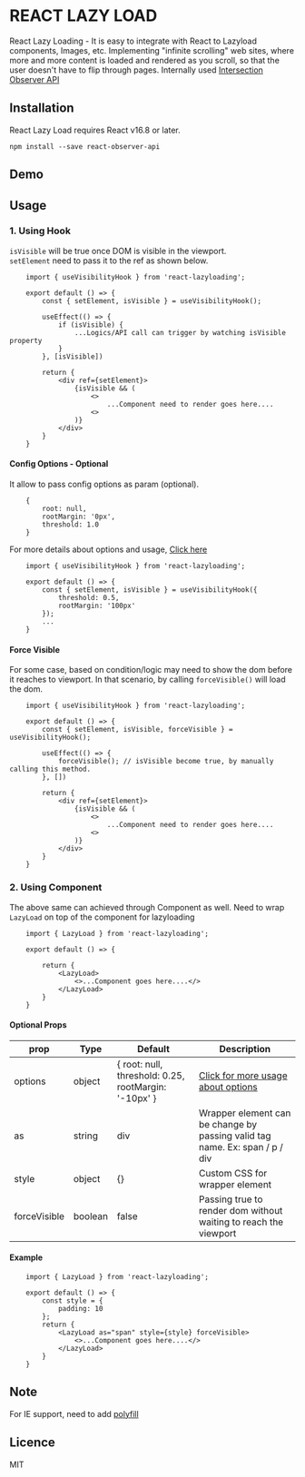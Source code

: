 # REACT LAZY LOAD 
React Lazy Loading - It is easy to integrate with React to Lazyload components, Images, etc. Implementing "infinite scrolling" web sites, where more and more content is loaded and rendered as you scroll, so that the user doesn't have to flip through pages. Internally used [Intersection Observer API](https://developer.mozilla.org/en-US/docs/Web/API/Intersection_Observer_API)

## Installation

React Lazy Load requires React v16.8 or later.
```
npm install --save react-observer-api
```

## Demo


## Usage
### 1. Using Hook
```isVisible``` will be true once DOM is visible in the viewport.  
```setElement``` need to pass it to the ref as shown below.  
```
    import { useVisibilityHook } from 'react-lazyloading';

    export default () => {
        const { setElement, isVisible } = useVisibilityHook();

        useEffect(() => {
            if (isVisible) {
                ...Logics/API call can trigger by watching isVisible property
            }
        }, [isVisible])

        return {
            <div ref={setElement}>
                {isVisible && (
                    <>
                        ...Component need to render goes here....
                    <>
                )}
            </div>
        }
    }
```

#### Config Options - Optional

It allow to pass config options as param (optional). 

```
    {
        root: null,
        rootMargin: '0px',
        threshold: 1.0
    }
```

For more details about options and usage, [Click here](https://developer.mozilla.org/en-US/docs/Web/API/Intersection_Observer_API#Intersection_observer_concepts_and_usage) 

```
    import { useVisibilityHook } from 'react-lazyloading';

    export default () => {
        const { setElement, isVisible } = useVisibilityHook({
            threshold: 0.5,
            rootMargin: '100px'
        });
        ...
    }
```

#### Force Visible

For some case, based on condition/logic may need to show the dom before it reaches to viewport. In that scenario, by calling ```forceVisible()``` will load the dom.

```
    import { useVisibilityHook } from 'react-lazyloading';

    export default () => {
        const { setElement, isVisible, forceVisible } = useVisibilityHook();

        useEffect(() => {
            forceVisible(); // isVisible become true, by manually calling this method.
        }, [])
        
        return {
            <div ref={setElement}>
                {isVisible && (
                    <>
                        ...Component need to render goes here....
                    <>
                )}
            </div>
        }
    }
```

### 2. Using Component

The above same can achieved through Component as well. Need to wrap ```LazyLoad``` on top of the component for lazyloading

```
    import { LazyLoad } from 'react-lazyloading';

    export default () => {
        
        return {
            <LazyLoad>
                <>...Component goes here....</>
            </LazyLoad>
        }
    }
```

#### Optional Props
| prop        | Type | Default  | Description |
| ------------- |-----| -----| ----------- |
| options      | object | { root: null, threshold: 0.25, rootMargin: '-10px' } | [Click for more usage about options](https://developer.mozilla.org/en-US/docs/Web/API/Intersection_Observer_API#Intersection_observer_concepts_and_usage)|
| as     | string      |   div | Wrapper element can be change by passing valid tag name. Ex: span / p / div |
| style | object     |    {} | Custom CSS for wrapper element|
| forceVisible | boolean     |    false | Passing true to render dom without waiting to reach the viewport|

#### Example

```
    import { LazyLoad } from 'react-lazyloading';

    export default () => {
        const style = {
            padding: 10
        };
        return {
            <LazyLoad as="span" style={style} forceVisible>
                <>...Component goes here....</>
            </LazyLoad>
        }
    }
```

## Note
For IE support, need to add [polyfill](https://github.com/w3c/IntersectionObserver/tree/master/polyfill)

## Licence
MIT
